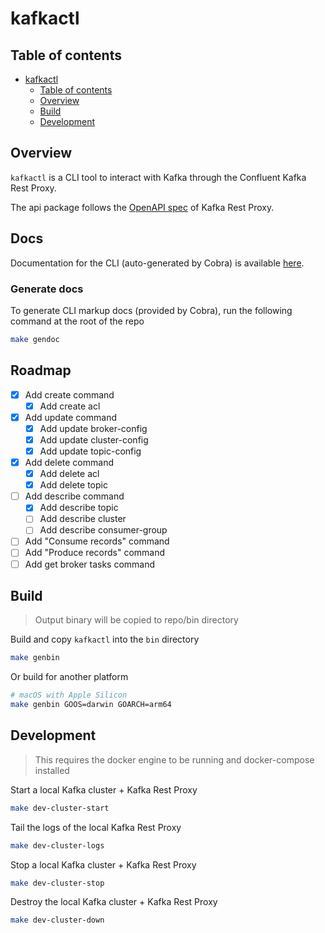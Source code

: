 # kafkactl

## Table of contents

- [kafkactl](#kafkactl)
  - [Table of contents](#table-of-contents)
  - [Overview](#overview)
  - [Build](#build)
  - [Development](#development)

## Overview

`kafkactl` is a CLI tool to interact with Kafka through the Confluent Kafka Rest Proxy.

The api package follows the [OpenAPI spec](https://github.com/confluentinc/kafka-rest/blob/v6.2.1/api/v3/openapi.yaml) of Kafka Rest Proxy.

## Docs

Documentation for the CLI (auto-generated by Cobra) is available [here](./docs/kafkactl.md).

### Generate docs

To generate CLI markup docs (provided by Cobra), run the following command at the root of the repo

```bash
make gendoc
```

## Roadmap

- [x] Add create command
  - [x] Add create acl
- [x] Add update command
  - [x] Add update broker-config
  - [x] Add update cluster-config
  - [x] Add update topic-config
- [x] Add delete command
  - [x] Add delete acl
  - [x] Add delete topic
- [ ] Add describe command
  - [x] Add describe topic
  - [ ] Add describe cluster
  - [ ] Add describe consumer-group
- [ ] Add "Consume records" command
- [ ] Add "Produce records" command
- [ ] Add get broker tasks command

## Build

> Output binary will be copied to repo/bin directory

Build and copy `kafkactl` into the `bin` directory

```bash
make genbin
```

Or build for another platform

```bash
# macOS with Apple Silicon
make genbin GOOS=darwin GOARCH=arm64
```

## Development

> This requires the docker engine to be running and docker-compose installed

Start a local Kafka cluster + Kafka Rest Proxy

```bash
make dev-cluster-start
```

Tail the logs of the local Kafka Rest Proxy

```bash
make dev-cluster-logs
```

Stop a local Kafka cluster + Kafka Rest Proxy

```bash
make dev-cluster-stop
```

Destroy the local Kafka cluster + Kafka Rest Proxy

```bash
make dev-cluster-down
```
